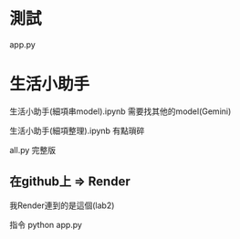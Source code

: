 # 測試

app.py

# 生活小助手

生活小助手(細項串model).ipynb  需要找其他的model(Gemini)

生活小助手(細項整理).ipynb  有點瑣碎

all.py 完整版

## 在github上 => Render 
我Render連到的是這個(lab2)

指令   python app.py
